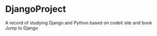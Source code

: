 # DjangoProject
A record of studying Django and Python based on codeit site and book Jump to Django
